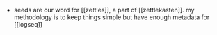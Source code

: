 - seeds are our word for [[zettles]], a part of [[zettlekasten]]. my methodology is to keep things simple but have enough metadata for [[logseq]]